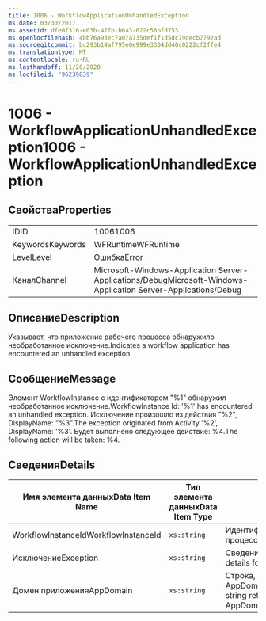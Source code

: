 ```yaml
---
title: 1006 - WorkflowApplicationUnhandledException
ms.date: 03/30/2017
ms.assetid: dfe0f316-e03b-47fb-b6a3-622c56bfd753
ms.openlocfilehash: 4bb76a93ec7a07a735def1f1d5dc79decb7792ad
ms.sourcegitcommit: bc293b14af795e0e999e3304dd40c0222cf2ffe4
ms.translationtype: MT
ms.contentlocale: ru-RU
ms.lasthandoff: 11/26/2020
ms.locfileid: "96239839"
---
```

# <a name="1006---workflowapplicationunhandledexception"></a><span data-ttu-id="fc1f5-102">1006 - WorkflowApplicationUnhandledException</span><span class="sxs-lookup"><span data-stu-id="fc1f5-102">1006 - WorkflowApplicationUnhandledException</span></span>

## <a name="properties"></a><span data-ttu-id="fc1f5-103">Свойства</span><span class="sxs-lookup"><span data-stu-id="fc1f5-103">Properties</span></span>  
  
|||  
|-|-|  
|<span data-ttu-id="fc1f5-104">ID</span><span class="sxs-lookup"><span data-stu-id="fc1f5-104">ID</span></span>|<span data-ttu-id="fc1f5-105">1006</span><span class="sxs-lookup"><span data-stu-id="fc1f5-105">1006</span></span>|  
|<span data-ttu-id="fc1f5-106">Keywords</span><span class="sxs-lookup"><span data-stu-id="fc1f5-106">Keywords</span></span>|<span data-ttu-id="fc1f5-107">WFRuntime</span><span class="sxs-lookup"><span data-stu-id="fc1f5-107">WFRuntime</span></span>|  
|<span data-ttu-id="fc1f5-108">Level</span><span class="sxs-lookup"><span data-stu-id="fc1f5-108">Level</span></span>|<span data-ttu-id="fc1f5-109">Ошибка</span><span class="sxs-lookup"><span data-stu-id="fc1f5-109">Error</span></span>|  
|<span data-ttu-id="fc1f5-110">Канал</span><span class="sxs-lookup"><span data-stu-id="fc1f5-110">Channel</span></span>|<span data-ttu-id="fc1f5-111">Microsoft-Windows-Application Server-Applications/Debug</span><span class="sxs-lookup"><span data-stu-id="fc1f5-111">Microsoft-Windows-Application Server-Applications/Debug</span></span>|  
  
## <a name="description"></a><span data-ttu-id="fc1f5-112">Описание</span><span class="sxs-lookup"><span data-stu-id="fc1f5-112">Description</span></span>  

 <span data-ttu-id="fc1f5-113">Указывает, что приложение рабочего процесса обнаружило необработанное исключение.</span><span class="sxs-lookup"><span data-stu-id="fc1f5-113">Indicates a workflow application has encountered an unhandled exception.</span></span>  
  
## <a name="message"></a><span data-ttu-id="fc1f5-114">Сообщение</span><span class="sxs-lookup"><span data-stu-id="fc1f5-114">Message</span></span>  

 <span data-ttu-id="fc1f5-115">Элемент WorkflowInstance с идентификатором "%1" обнаружил необработанное исключение.</span><span class="sxs-lookup"><span data-stu-id="fc1f5-115">WorkflowInstance Id: '%1' has encountered an unhandled exception.</span></span>  <span data-ttu-id="fc1f5-116">Исключение произошло из действия "%2", DisplayName: "%3".</span><span class="sxs-lookup"><span data-stu-id="fc1f5-116">The exception originated from Activity '%2', DisplayName: '%3'.</span></span>  <span data-ttu-id="fc1f5-117">Будет выполнено следующее действие: %4.</span><span class="sxs-lookup"><span data-stu-id="fc1f5-117">The following action will be taken: %4.</span></span>  
  
## <a name="details"></a><span data-ttu-id="fc1f5-118">Сведения</span><span class="sxs-lookup"><span data-stu-id="fc1f5-118">Details</span></span>  
  
|<span data-ttu-id="fc1f5-119">Имя элемента данных</span><span class="sxs-lookup"><span data-stu-id="fc1f5-119">Data Item Name</span></span>|<span data-ttu-id="fc1f5-120">Тип элемента данных</span><span class="sxs-lookup"><span data-stu-id="fc1f5-120">Data Item Type</span></span>|<span data-ttu-id="fc1f5-121">Описание</span><span class="sxs-lookup"><span data-stu-id="fc1f5-121">Description</span></span>|  
|--------------------|--------------------|-----------------|  
|<span data-ttu-id="fc1f5-122">WorkflowInstanceId</span><span class="sxs-lookup"><span data-stu-id="fc1f5-122">WorkflowInstanceId</span></span>|`xs:string`|<span data-ttu-id="fc1f5-123">Идентификатор экземпляра для рабочего процесса.</span><span class="sxs-lookup"><span data-stu-id="fc1f5-123">The instance id for the workflow</span></span>|  
|<span data-ttu-id="fc1f5-124">Исключение</span><span class="sxs-lookup"><span data-stu-id="fc1f5-124">Exception</span></span>|`xs:string`|<span data-ttu-id="fc1f5-125">Сведения об исключении</span><span class="sxs-lookup"><span data-stu-id="fc1f5-125">The exception details for the exception</span></span>|  
|<span data-ttu-id="fc1f5-126">Домен приложения</span><span class="sxs-lookup"><span data-stu-id="fc1f5-126">AppDomain</span></span>|`xs:string`|<span data-ttu-id="fc1f5-127">Строка, возвращаемая AppDomain.CurrentDomain.FriendlyName.</span><span class="sxs-lookup"><span data-stu-id="fc1f5-127">The string returned by AppDomain.CurrentDomain.FriendlyName.</span></span>|
